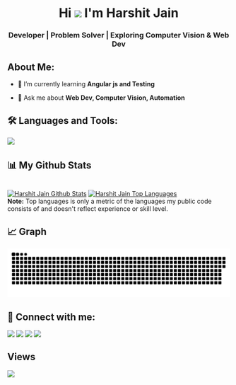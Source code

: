 
  <h1 align="center">Hi <img src="https://raw.githubusercontent.com/MartinHeinz/MartinHeinz/master/wave.gif" width="30px"> I'm <b>Harshit Jain</b></h1>
  <h3 align="center"><b> Developer | Problem Solver | Exploring Computer Vision & Web Dev</b></h3> 

## About Me:
- 🔭 I’m currently learning **Angular js and Testing**

- 💬 Ask me about **Web Dev, Computer Vision, Automation**

## 🛠️ Languages and Tools:
<p>
  <a href="https://skillicons.dev">
    <img src="https://skillicons.dev/icons?i=python,c,powershell,html,css,javascript,react,angular,nodejs,django,mysql,git,github,gitlab,githubactions,docker,linux,ubuntu,vscode,photoshop,premiere,figma,opencv,sklearn,discordbots,tailwind,bootstrap,postman,vscode,pycharm,windows"/>
  </a>
</p>
</div>

## 📊 My Github Stats

   <br/>
<a href="https://github.com/harshit28j/github-readme-stats"><img alt="Harshit Jain Github Stats" src="https://github-readme-stats-sigma-five-16.vercel.app/api?username=harshit28j&include_all_commits=true&theme=react&hide_border=true&bg_color=0D1117" /></a>
<a href="https://github.com/harshit28j/github-readme-stats"><img alt="Harshit Jain Top Languages" src="https://github-readme-stats-sigma-five-16.vercel.app/api/top-langs/?username=harshit28j&langs_count=20&include_all_commits=true&layout=compact&theme=react&hide_border=true&bg_color=0D1117" /></a>
  <br/>
  <b>Note:</b> Top languages is only a metric of the languages my public code consists of and doesn't reflect experience or skill level.

## 📈 Graph
<p align="left">
   <img src="https://github.com/killshotxd/svgIcons/blob/main/github-contribution-grid-snake.svg" alt="snake">
</p>

## 📧 Connect with me:
<p align="left">
<a href = "https://www.linkedin.com/in/harshitpy/" target="_main"><img src="https://img.icons8.com/fluent/48/000000/linkedin.png"/></a>
<a href = "https://twitter.com/harshit_py"><img src="https://img.icons8.com/fluent/48/000000/twitter.png"/></a>
<a href = "https://www.instagram.com/this_is_harshit_jain"><img src="https://img.icons8.com/fluent/48/000000/instagram-new.png"/></a>
<a href = "https://www.youtube.com/channel/UCCjdXFKa_bzIrlwjuZP39YA"><img src="https://img.icons8.com/color/48/000000/youtube-play.png"/></a>
</p>

## Views
<a href="https://github.com/Meghna-DAS/github-profile-views-counter">
    <img src="https://komarev.com/ghpvc/?username=harshit28j">
</a>
